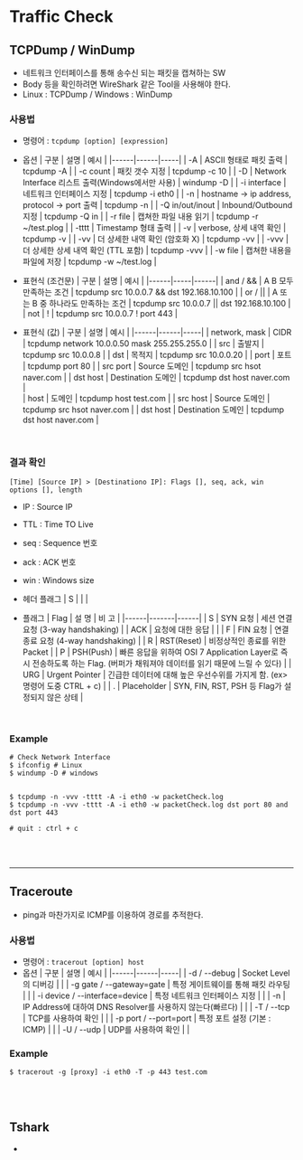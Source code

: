 # Traffic Check

## TCPDump / WinDump
* 네트워크 인터페이스를 통해 송수신 되는 패킷을 캡쳐하는 SW
* Body 등을 확인하려면 WireShark 같은 Tool을 사용해야 한다.
* Linux : TCPDump / Windows : WinDump

### 사용법
* 명령어 : ```tcpdump [option] [expression]```
* 옵션
    | 구분 | 설명 | 예시 |
    |------|------|-----|
    | -A | ASCII 형태로 패킷 출력 | tcpdump -A |
    | -c count | 패킷 갯수 지정 | tcpdump -c 10 |
    | -D | Network Interface 리스트 출력(Windows에서만 사용) | windump -D |
    | -i interface | 네트워크 인터페이스 지정 | tcpdump -i eth0 |
    | -n | hostname -> ip address, protocol -> port 출력  | tcpdump -n |
    | -Q in/out/inout | Inbound/Outbound 지정 | tcpdump -Q in |
    | -r file | 캡쳐한 파일 내용 읽기 | tcpdump -r ~/test.plog |
    | -tttt | Timestamp 형태 출력 |
    | -v | verbose, 상세 내역 확인 | tcpdump -v |
    | -vv | 더 상세한 내역 확인 (암호화 X) | tcpdump -vv |
    | -vvv | 더 상세한 상세 내역 확인 (TTL 포함) | tcpdump -vvv |
    | -w file | 캡쳐한 내용을 파일에 저장 | tcpdump -w ~/test.log |

* 표현식 (조건문)
    | 구분 | 설명 | 예시 |
    |------|-----|------|
    | and / && | A B 모두 만족하는 조건 | tcpdump src 10.0.0.7 && dst 192.168.10.100 |
    | or / \|\| | A 또는 B 중 하나라도 만족하는 조건 | tcpdump src 10.0.0.7 \|\| dst 192.168.10.100 |
    | not | ! | tcpdump src 10.0.0.7 ! port 443 |

* 표현식 (값)
    | 구분 | 설명 | 예시 |
    |------|------|-----|
    | network, mask | CIDR | tcpdump network 10.0.0.50 mask 255.255.255.0 |
    | src | 출발지 | tcpdump src 10.0.0.8 |
    | dst | 목적지 | tcpdump src 10.0.0.20 |
    | port | 포트 | tcpdump port 80 |
    | src port | Source 도메인 | tcpdump src hsot naver.com |
    | dst host | Destination 도메인 | tcpdump dst host naver.com |    
    | host | 도메인 | tcpdump host test.com |
    | src host | Source 도메인 | tcpdump src hsot naver.com |
    | dst host | Destination 도메인 | tcpdump dst host naver.com |

</br>

### 결과 확인
```
[Time] [Source IP] > [Destinationo IP]: Flags [], seq, ack, win options [], length 
```
* IP : Source IP
* TTL : Time TO Live
* seq : Sequence 번호
* ack : ACK 번호
* win : Windows size

* 헤더 플래그
    | S |  |  |
* 플래그
    | Flag | 설 명 | 비 고 |
    |------|-------|------|
    | S | SYN 요청 | 세션 연결 요청 (3-way handshaking) |
    | ACK | 요청에 대한 응답 |  |
    | F | FIN 요청 | 연결 종료 요청 (4-way handshaking) |
    | R | RST(Reset) | 비정상적인 종료를 위한 Packet |
    | P | PSH(Push) | 빠른 응답을 위하여 OSI 7 Application Layer로 즉시 전송하도록 하는 Flag. (버퍼가 채워져야 데이터를 읽기 때문에 느릴 수 있다) |
    | URG | Urgent Pointer | 긴급한 데이터에 대해 높은 우선수위를 가지게 함. (ex> 명령어 도중 CTRL + c) |
    | . | Placeholder | SYN, FIN, RST, PSH 등 Flag가 설정되지 않은 상테 |
</br>


### Example
```shell
# Check Network Interface
$ ifconfig # Linux
$ windump -D # windows


$ tcpdump -n -vvv -tttt -A -i eth0 -w packetCheck.log
$ tcpdump -n -vvv -tttt -A -i eth0 -w packetCheck.log dst port 80 and dst port 443

# quit : ctrl + c
```
</br>
</br>


--------


## Traceroute
* ping과 마찬가지로 ICMP를 이용하여 경로를 추적한다.

### 사용법
* 명령어 : ```tracerout [option] host```
* 옵션
    | 구분 | 설명 | 예시 |
    |------|------|-----|
    | -d / --debug | Socket Level의 디버깅 |  |
    | -g gate / --gateway=gate | 특정 게이트웨이를 통해 패킷 라우팅 |  |
    | -i device / --interface=device | 특정 네트워크 인터페이스 지정 |  |
    | -n | IP Address에 대하여 DNS Resolver를 사용하지 않는다(빠르다) |  |
    | -T / --tcp | TCP를 사용하여 확인 |  |
    | -p port / --port=port | 특정 포트 설정 (기본 : ICMP) |  |
    | -U / --udp | UDP를 사용하여 확인 |  |

### Example
```
$ tracerout -g [proxy] -i eth0 -T -p 443 test.com
```
</br>
</br>


## Tshark
* 